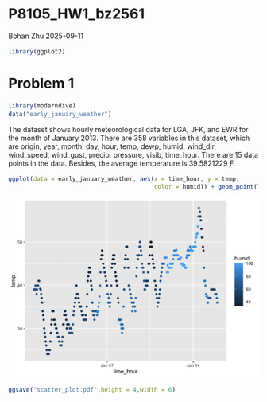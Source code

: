 P8105_HW1_bz2561
================
Bohan Zhu
2025-09-11

``` r
library(ggplot2)
```

# Problem 1

``` r
library(moderndive)
data("early_january_weather")
```

The dataset shows hourly meteorological data for LGA, JFK, and EWR for
the month of January 2013. There are 358 variables in this dataset,
which are origin, year, month, day, hour, temp, dewp, humid, wind_dir,
wind_speed, wind_gust, precip, pressure, visib, time_hour. There are 15
data points in the data. Besides, the average temperature is 39.5821229
F.

``` r
ggplot(data = early_january_weather, aes(x = time_hour, y = temp, 
                                         color = humid)) + geom_point()
```

![](P8105_HW1_bz2561_files/figure-gfm/unnamed-chunk-3-1.png)<!-- -->

``` r
ggsave("scatter_plot.pdf",height = 4,width = 6)
```
